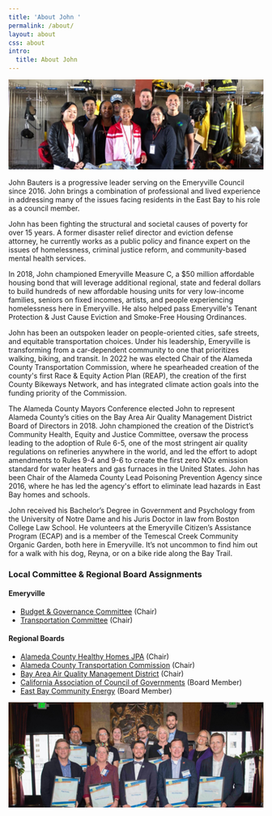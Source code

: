 ```yaml
---
title: 'About John '
permalink: /about/
layout: about
css: about
intro:
  title: About John
---
```

![John Bauters at a firehouse](../img/john-firehouse.jpg)

John Bauters is a progressive leader serving on the Emeryville Council since 2016. John brings a combination of professional and lived experience in addressing many of the issues facing residents in the East Bay to his role as a council member.

John has been fighting the structural and societal causes of poverty for over 15 years. A former disaster relief director and eviction defense attorney, he currently works as a public policy and finance expert on the issues of homelessness, criminal justice reform, and community-based mental health services.

In 2018, John championed Emeryville Measure C, a $50 million affordable housing bond that will leverage additional regional, state and federal dollars to build hundreds of new affordable housing units for very low-income families, seniors on fixed incomes, artists, and people experiencing homelessness here in Emeryville. He also helped pass Emeryville's Tenant Protection & Just Cause Eviction and Smoke-Free Housing Ordinances.

John has been an outspoken leader on people-oriented cities, safe streets, and equitable transportation choices. Under his leadership, Emeryville is transforming from a car-dependent community to one that prioritizes walking, biking, and transit. In 2022 he was elected Chair of the Alameda County Transportation Commission, where he spearheaded creation of the county's first Race & Equity Action Plan (REAP), the creation of the first County Bikeways Network, and has integrated climate action goals into the funding priority of the Commission.

The Alameda County Mayors Conference elected John to represent Alameda County’s cities on the Bay Area Air Quality Management District Board of Directors in 2018. John championed the creation of the District’s Community Health, Equity and Justice Committee, oversaw the process leading to the adoption of Rule 6-5, one of the most stringent air quality regulations on refineries anywhere in the world, and led the effort to adopt amendments to Rules 9-4 and 9-6 to create the first zero NOx emission standard for water heaters and gas furnaces in the United States. John has been Chair of the Alameda County Lead Poisoning Prevention Agency since 2016, where he has led the agency's effort to eliminate lead hazards in East Bay homes and schools.

John received his Bachelor’s Degree in Government and Psychology from the University of Notre Dame and his Juris Doctor in law from Boston College Law School. He volunteers at the Emeryville Citizen’s Assistance Program (ECAP) and is a member of the Temescal Creek Community Organic Garden, both here in Emeryville. It’s not uncommon to find him out for a walk with his dog, Reyna, or on a bike ride along the Bay Trail.

### Local Committee & Regional Board Assignments

#### Emeryville

* [Budget & Governance Committee](http://emeryville.org/1080/Budget-and-Governance-Committee) (Chair)
* [Transportation Committee](http://emeryville.org/107/Public-Works-Committee) (Chair)

#### Regional Boards

* [Alameda County Healthy Homes JPA](https://www.achhd.org/) (Chair)
* [Alameda County Transportation Commission](https://www.alamedactc.org/) (Chair)
* [Bay Area Air Quality Management District](https://www.baaqmd.gov/) (Chair)
* [California Association of Council of Governments](https://www.calcog.org/) (Board Member)
* [East Bay Community Energy](https://ebce.org/) (Board Member)

![John Bauters with City Council Members](../img/john-city-council.jpg)